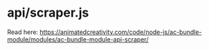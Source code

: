# api/scraper.js

Read here: <https://animatedcreativity.com/code/node-js/ac-bundle-module/modules/ac-bundle-module-api-scraper/>
